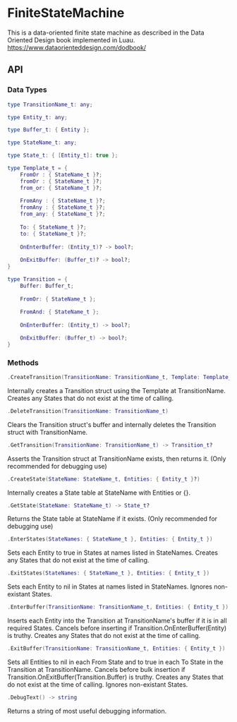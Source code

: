 # FiniteStateMachine
This is a data-oriented finite state machine as described in the Data Oriented Design book implemented in Luau. https://www.dataorienteddesign.com/dodbook/

## API

### Data Types
```lua
type TransitionName_t: any;
```

```lua
type Entity_t: any;
```

```lua
type Buffer_t: { Entity };
```

```lua
type StateName_t: any;
```

```lua
type State_t: { [Entity_t]: true };
```

```lua
type Template_t = {
    FromOr : { StateName_t }?;
    fromOr : { StateName_t }?;
    from_or: { StateName_t }?;
    
    FromAny : { StateName_t }?;
    fromAny : { StateName_t }?;
    from_any: { StateName_t }?;
    
    To: { StateName_t }?;
    to: { StateName_t }?;
    
    OnEnterBuffer: (Entity_t)? -> bool?;
    
    OnExitBuffer: (Buffer_t)? -> bool?;
}
```

```lua
type Transition = {
    Buffer: Buffer_t;
    
    FromOr: { StateName_t };
    
    FromAnd: { StateName_t };
    
    OnEnterBuffer: (Entity_t) -> bool?;

    OnExitBuffer: (Buffer_t) -> bool?;
}
```

### Methods
```lua
.CreateTransition(TransitionName: TransitionName_t, Template: Template_t)
```
Internally creates a Transition struct using the Template at TransitionName. Creates any States that do not exist at the time of calling.

```lua
.DeleteTransition(TransitionName: TransitionName_t)
```
Clears the Transition struct's buffer and internally deletes the Transition struct with TransitionName.

```lua
.GetTransition(TransitionName: TransitionName_t) -> Transition_t?
```
Asserts the Transition struct at TransitionName exists, then returns it. (Only recommended for debugging use)

```lua
.CreateState(StateName: StateName_t, Entities: { Entity_t }?)
```
Internally creates a State table at StateName with Entities or {}.

```lua
.GetState(StateName: StateName_t) -> State_t?
```
Returns the State table at StateName if it exists. (Only recommended for debugging use)

```lua
.EnterStates(StateNames: { StateName_t }, Entities: { Entity_t })
```
Sets each Entity to true in States at names listed in StateNames. Creates any States that do not exist at the time of calling.

```lua
.ExitStates(StateNames: { StateName_t }, Entities: { Entity_t })
```
Sets each Entity to nil in States at names listed in StateNames. Ignores non-existant States.

```lua
.EnterBuffer(TransitionName: TransitionName_t, Entities: { Entity_t })
```
Inserts each Entity into the Transition at TransitionName's buffer if it is in all required States. Cancels before inserting if Transition.OnEnterBuffer(Entity) is truthy. Creates any States that do not exist at the time of calling.

```lua
.ExitBuffer(TransitionName: TransitionName_t, Entities: { Entity_t })
```
Sets all Entities to nil in each From State and to true in each To State in the Transition at TransitionName. Cancels before bulk insertion if Transition.OnExitBuffer(Transition.Buffer) is truthy. Creates any States that do not exist at the time of calling. Ignores non-existant States.

```lua
.DebugText() -> string
```
Returns a string of most useful debugging information.
